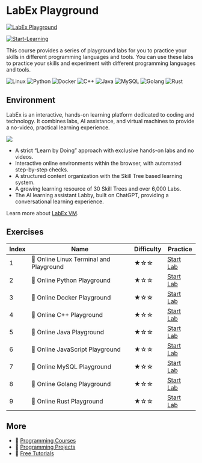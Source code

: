 # LabEx Playground

[![LabEx Playground](https://cover-creator.appbot.io/labex-playground.png)](https://labex.io/courses/labex-playground)

[![Start-Learning](https://img.shields.io/badge/Start-Learning-whitesmoke?style=for-the-badge)](https://labex.io/courses/labex-playground)

This course provides a series of playground labs for you to practice your skills in different programming languages and tools. You can use these labs to practice your skills and experiment with different programming languages and tools.

![Linux](https://img.shields.io/badge/Linux-whitesmoke?style=for-the-badge&logo=linux)
![Python](https://img.shields.io/badge/Python-whitesmoke?style=for-the-badge&logo=python)
![Docker](https://img.shields.io/badge/Docker-whitesmoke?style=for-the-badge&logo=docker)
![C++](https://img.shields.io/badge/C++-whitesmoke?style=for-the-badge&logo=c++)
![Java](https://img.shields.io/badge/Java-whitesmoke?style=for-the-badge&logo=java)
![MySQL](https://img.shields.io/badge/MySQL-whitesmoke?style=for-the-badge&logo=mysql)
![Golang](https://img.shields.io/badge/Golang-whitesmoke?style=for-the-badge&logo=golang)
![Rust](https://img.shields.io/badge/Rust-whitesmoke?style=for-the-badge&logo=rust)


## Environment

LabEx is an interactive, hands-on learning platform dedicated to coding and technology. It combines labs, AI assistance, and virtual machines to provide a no-video, practical learning experience.

![](https://tutorial-screenshot.getvm.io/images/vm-1725247253.png)

- A strict “Learn by Doing” approach with exclusive hands-on labs and no videos.
- Interactive online environments within the browser, with automated step-by-step checks.
- A structured content organization with the Skill Tree based learning system.
- A growing learning resource of 30 Skill Trees and over 6,000 Labs.
- The AI learning assistant Labby, built on ChatGPT, providing a conversational learning experience.

Learn more about [LabEx VM](https://support.labex.io/using-labex/virtual-machine).

## Exercises

|   Index | Name                                   | Difficulty   | Practice                                                                                                          |
|---------|----------------------------------------|--------------|-------------------------------------------------------------------------------------------------------------------|
|       1 | 📖 Online Linux Terminal and Playground | ★☆☆          | <a target='_blank' href='https://labex.io/tutorials/linux-online-linux-playground-372915'>Start Lab</a>           |
|       2 | 📖 Online Python Playground             | ★☆☆          | <a target='_blank' href='https://labex.io/tutorials/python-online-python-playground-372886'>Start Lab</a>         |
|       3 | 📖 Online Docker Playground             | ★☆☆          | <a target='_blank' href='https://labex.io/tutorials/docker-online-docker-playground-372912'>Start Lab</a>         |
|       4 | 📖 Online C++ Playground                | ★☆☆          | <a target='_blank' href='https://labex.io/tutorials/cpp-online-c-playground-372911'>Start Lab</a>                 |
|       5 | 📖 Online Java Playground               | ★☆☆          | <a target='_blank' href='https://labex.io/tutorials/java-online-java-playground-372914'>Start Lab</a>             |
|       6 | 📖 Online JavaScript Playground         | ★☆☆          | <a target='_blank' href='https://labex.io/tutorials/javascript-online-javascript-playground-373404'>Start Lab</a> |
|       7 | 📖 Online MySQL Playground              | ★☆☆          | <a target='_blank' href='https://labex.io/tutorials/mysql-online-mysql-playground-372916'>Start Lab</a>           |
|       8 | 📖 Online Golang Playground             | ★☆☆          | <a target='_blank' href='https://labex.io/tutorials/go-online-golang-playground-372913'>Start Lab</a>             |
|       9 | 📖 Online Rust Playground               | ★☆☆          | <a target='_blank' href='https://labex.io/tutorials/rust-online-rust-playground-372918'>Start Lab</a>             |

## More

- 🔗 [ Programming Courses](https://github.com/labex-labs/awesome-programming-courses)
- 🔗 [ Programming Projects](https://github.com/labex-labs/awesome-programming-projects)
- 🔗 [ Free Tutorials](https://github.com/labex-labs/linux-free-tutorials)

